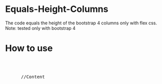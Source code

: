 # Equals-Height-Columns

The code equals the height of the bootstrap 4 columns only with flex css.
Note: tested only with bootstrap 4

# How to use

<pre>
<div class = "col-md-4 equals-height-columns">
  <div class = "equals">
      //Content
  </ div>
</ div>
<pre>
